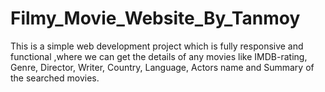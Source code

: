 # Filmy_Movie_Website_By_Tanmoy
This is a simple web development project which is fully responsive and functional ,where we can get the details of any movies like IMDB-rating, Genre, Director, Writer, Country, Language, Actors name and Summary of the searched movies. 
